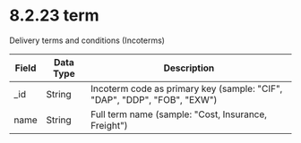 # 8.2.23 term

Delivery terms and conditions (Incoterms)

| Field | Data Type | Description |
|-------|-----------|-------------|
| _id | String | Incoterm code as primary key (sample: "CIF", "DAP", "DDP", "FOB", "EXW") |
| name | String | Full term name (sample: "Cost, Insurance, Freight") |
